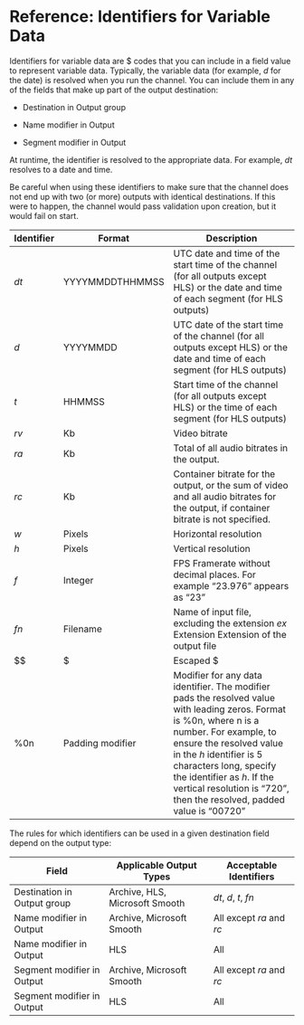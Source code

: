 # Reference: Identifiers for Variable Data<a name="variable-data-identifiers"></a>

Identifiers for variable data are $ codes that you can include in a field value to represent variable data\. Typically, the variable data \(for example, $d$ for the date\) is resolved when you run the channel\. You can include them in any of the fields that make up part of the output destination:

+ Destination in Output group

+ Name modifier in Output

+ Segment modifier in Output

At runtime, the identifier is resolved to the appropriate data\. For example, $dt$ resolves to a date and time\.

Be careful when using these identifiers to make sure that the channel does not end up with two \(or more\) outputs with identical destinations\. If this were to happen, the channel would pass validation upon creation, but it would fail on start\. 


| Identifier | Format | Description | 
| --- | --- | --- | 
| $dt$ | YYYYMMDDTHHMMSS | UTC date and time of the start time of the channel \(for all outputs except HLS\) or the date and time of each segment \(for HLS outputs\) | 
|  $d$ | YYYYMMDD | UTC date of the start time of the channel \(for all outputs except HLS\) or the date and time of each segment \(for HLS outputs\) | 
| $t$ | HHMMSS | Start time of the channel \(for all outputs except HLS\) or the time of each segment \(for HLS outputs\) | 
| $rv$ | Kb | Video bitrate | 
| $ra$ | Kb | Total of all audio bitrates in the output\. | 
| $rc$ | Kb | Container bitrate for the output, or the sum of video and all audio bitrates for the output, if container bitrate is not specified\. | 
| $w$ | Pixels | Horizontal resolution | 
| $h$ | Pixels | Vertical resolution | 
| $f$ | Integer | FPS Framerate without decimal places\. For example “23\.976” appears as “23” | 
| $fn$ | Filename | Name of input file, excluding the extension $ex$ Extension Extension of the output file | 
| $$ | $ | Escaped $ | 
| %0n | Padding modifier | Modifier for any data identifier\. The modifier pads the resolved value with leading zeros\. Format is %0n, where n is a number\. For example, to ensure the resolved value in the $h$ identifier is 5 characters long, specify the identifier as $h%05$\. If the vertical resolution is “720”, then the resolved, padded value is “00720” | 

The rules for which identifiers can be used in a given destination field depend on the output type:


| Field | Applicable Output Types | Acceptable Identifiers | 
| --- | --- | --- | 
| Destination in Output group | Archive, HLS, Microsoft Smooth | $dt$, $d$, $t$, $fn$ | 
| Name modifier in Output | Archive, Microsoft Smooth | All except $ra$ and $rc$ | 
| Name modifier in Output | HLS | All | 
| Segment modifier in Output | Archive, Microsoft Smooth | All except $ra$ and $rc$ | 
| Segment modifier in Output | HLS | All | 